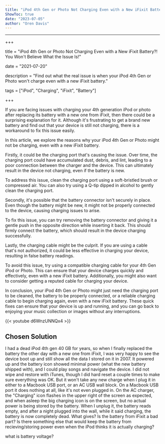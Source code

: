 ```yaml
---
title: "iPod 4th Gen or Photo Not Charging Even with a New iFixit Battery?! You Won't Believe What the Issue Is!"
ShowToc: true 
date: "2023-07-05"
author: "Oren Davis"
---
```

*****
+++

title = "iPod 4th Gen or Photo Not Charging Even with a New iFixit Battery?! You Won't Believe What the Issue Is!"

date = "2021-07-20"

description = "Find out what the real issue is when your iPod 4th Gen or Photo won't charge even with a new iFixit battery."

tags = ["iPod", "Charging", "iFixit", "Battery"]

+++

If you are facing issues with charging your 4th generation iPod or photo after replacing its battery with a new one from iFixit, then there could be a surprising explanation for it. Although it's frustrating to get a brand new battery and find out that your device is still not charging, there is a workaround to fix this issue easily.

In this article, we explore the reasons why your iPod 4th Gen or Photo might not be charging, even with a new iFixit battery.

Firstly, it could be the charging port that's causing the issue. Over time, the charging port could have accumulated dust, debris, and lint, leading to a poor connection between the charger and the device. This can ultimately result in the device not charging, even if the battery is new.

To address this issue, clean the charging port using a soft-bristled brush or compressed air. You can also try using a Q-tip dipped in alcohol to gently clean the charging port.

Secondly, it's possible that the battery connector isn't securely in place. Even though the battery might be new, it might not be properly connected to the device, causing charging issues to arise.

To fix this issue, you can try removing the battery connector and giving it a gentle push in the opposite direction while inserting it back. This should firmly connect the battery, which should result in the device charging successfully.

Lastly, the charging cable might be the culprit. If you are using a cable that's not authorized, it could be less effective in charging your device, resulting in false battery readings.

To avoid this issue, try using a compatible charging cable for your 4th Gen iPod or Photo. This can ensure that your device charges quickly and effectively, even with a new iFixit battery. Additionally, you might also want to consider getting a reputed cable for charging your device.

In conclusion, your iPod 4th Gen or Photo might just need the charging port to be cleaned, the battery to be properly connected, or a reliable charging cable to begin charging again, even with a new iFixit battery. These quick fixes can ensure that your device is up and running, and you can go back to enjoying your music collection or images without any interruptions.

{{< youtube d6WnzUNNQx4 >}} 



## Chosen Solution
 I had a dead iPod 4th gen 40 GB for years, so when I finally replaced the battery the other day with a new one from iFixit, I was very happy to see the device boot up and still show all the data I stored on it in 2007.  It powered up and the battery icon showed minimal power (what the new battery shipped with), and I could play songs and navigate the device. I did not wipe and restore with iTunes, though I did hard reset a couple times to make sure everything was OK.
But it won't take any new charge when I plug it in either to a Macbook USB port, or an AC USB wall block. On a Macbook USB port it does nothing at all, like it's not even plugged in. On the AC charger, the "Charging" icon flashes in the upper right of the screen as expected, and when asleep the big charging icon is on the screen, but no actual power is being stored by the battery. When I unplug it, the battery reads empty, and after a night plugged into the wall, while it said charging, the battery is now completely dead.
What gives? Is the battery from iFixit a bad part? Is there something else that would keep the battery from recieving/storing power even when the iPod thinks it is actually charging?

 what is battery voltage?




